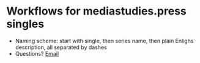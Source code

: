 # Workflows for mediastudies.press singles

* Naming scheme: start with single, then series name, then plain Enlighs description, all separated by dashes
* Questions? [Email](mailto:press@mediastudies.press)